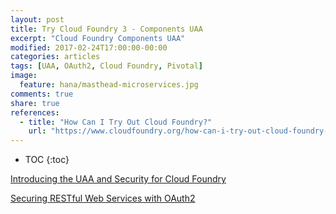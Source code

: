 ```yaml
---
layout: post
title: Try Cloud Foundry 3 - Components UAA
excerpt: "Cloud Foundry Components UAA"
modified: 2017-02-24T17:00:00-00:00
categories: articles
tags: [UAA, OAuth2, Cloud Foundry, Pivotal]
image:
  feature: hana/masthead-microservices.jpg
comments: true
share: true
references:
  - title: "How Can I Try Out Cloud Foundry?"
    url: "https://www.cloudfoundry.org/how-can-i-try-out-cloud-foundry-2016/"
---
```


* TOC
{:toc}

[Introducing the UAA and Security for Cloud Foundry][uaa-intro]

[Securing RESTful Web Services with OAuth2][oauth-rest]


[uaa-intro]:https://www.cloudfoundry.org/uaa-intro/
[oauth-rest]:https://www.cloudfoundry.org/oauth-rest/

[github-project]:https://github.com/anypossiblew/try-cloud-foundry
